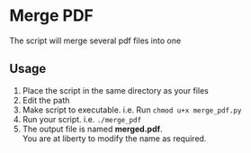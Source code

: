 # Merge PDF
The script will merge several pdf files into one

## Usage
1. Place the script in the same directory as your files
2. Edit the path
3. Make script to executable. i.e. Run ```chmod u+x merge_pdf.py```
4. Run your script. i.e. ```./merge_pdf```
5. The output file is named <strong>merged.pdf</strong>.<br>
You are at liberty to modify the name as required.
